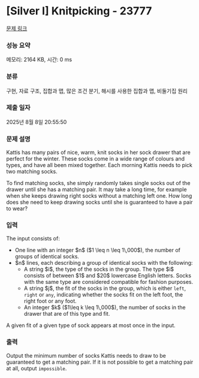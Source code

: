# [Silver I] Knitpicking - 23777 

[문제 링크](https://www.acmicpc.net/problem/23777) 

### 성능 요약

메모리: 2164 KB, 시간: 0 ms

### 분류

구현, 자료 구조, 집합과 맵, 많은 조건 분기, 해시를 사용한 집합과 맵, 비둘기집 원리

### 제출 일자

2025년 8월 8일 20:55:50

### 문제 설명

<p>Kattis has many pairs of nice, warm, knit socks in her sock drawer that are perfect for the winter. These socks come in a wide range of colours and types, and have all been mixed together. Each morning Kattis needs to pick two matching socks.</p>

<p>To find matching socks, she simply randomly takes single socks out of the drawer until she has a matching pair. It may take a long time, for example when she keeps drawing right socks without a matching left one. How long does she need to keep drawing socks until she is guaranteed to have a pair to wear?</p>

### 입력 

 <p>The input consists of:</p>

<ul>
	<li>One line with an integer $n$ ($1 \leq n \leq 1\,000$), the number of groups of identical socks.</li>
	<li>$n$ lines, each describing a group of identical socks with the following:
	<ul>
		<li>A string $i$, the type of the socks in the group. The type $i$ consists of between $1$ and $20$ lowercase English letters. Socks with the same type are considered compatible for fashion purposes.</li>
		<li>A string $j$, the fit of the socks in the group, which is either <code>left</code>, <code>right</code> or <code>any</code>, indicating whether the socks fit on the left foot, the right foot or any foot.</li>
		<li>An integer $k$ ($1\leq k \leq 1\,000$), the number of socks in the drawer that are of this type and fit.</li>
	</ul>
	</li>
</ul>

<p>A given fit of a given type of sock appears at most once in the input.</p>

### 출력 

 <p>Output the minimum number of socks Kattis needs to draw to be guaranteed to get a matching pair. If it is not possible to get a matching pair at all, output <code>impossible</code>.</p>

